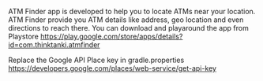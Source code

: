 ATM Finder app is developed to help you to locate ATMs near your location. ATM Finder provide you ATM details like address, geo location and even directions to reach there.
You can download and playaround the app from Playstore
https://play.google.com/store/apps/details?id=com.thinktanki.atmfinder

Replace the Google API Place key in gradle.properties
https://developers.google.com/places/web-service/get-api-key
